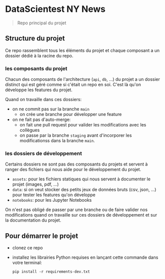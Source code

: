 # DataScientest NY News

> Repo principal du projet

## Structure du projet

Ce repo rassemblent tous les éléments du projet et chaque composant a un dossier dédié à la racine du repo.

### les composants du projet 

Chacun des composants de l'architecture (`api`, `db`, ...) du projet a un dossier distinct qui est géré comme si c'était un repo en soi. C'est là qu'on développe les features du projet.

Quand on travaille dans ces dossiers:

  - on ne commit pas sur la branche `main` 
    - on crée une branche pour développer une feature
  - on ne fait pas d'auto-merge:
    - on fait une pull request pour valider les modifications avec les collègues
    - on passe par la branche `staging` avant d'incorporer les modificationss dans la branche `main`. 

### les dossiers de développement

Certains dossiers ne sont pas des composants du projets et servent à ranger des fichiers qui nous aide pour le développement du projet.

- `assets`: pour les fichiers statiques qui nous servent à documenter le projet (images, pdf, ...)
- `data`: si on veut stocker des petits jeux de données bruts (csv, json, ...) pour tester les features qu'on développe
- `notebooks`: pour les Jupyter Notebooks

On n'est pas obligé de passer par une branche ou de faire valider nos modifications quand on travaille sur ces dossiers de développement et sur la documentation du projet.

## Pour démarrer le projet

- clonez ce repo
- installez les librairies Python requises en lançant cette commande dans votre terminal:

  ```shell
  pip install -r requirements-dev.txt 
  ```


